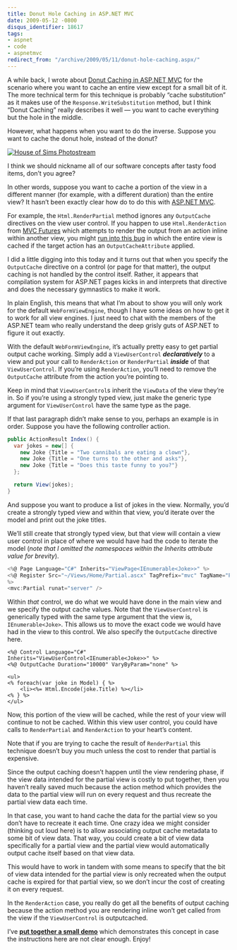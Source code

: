 ```yaml
---
title: Donut Hole Caching in ASP.NET MVC
date: 2009-05-12 -0800
disqus_identifier: 18617
tags:
- aspnet
- code
- aspnetmvc
redirect_from: "/archive/2009/05/11/donut-hole-caching.aspx/"
---
```


A while back, I wrote about [Donut Caching in ASP.NET
MVC](https://haacked.com/archive/2008/11/05/donut-caching-in-asp.net-mvc.aspx "Donut Caching")
for the scenario where you want to cache an entire view except for a
small bit of it. The more technical term for this technique is probably
“cache substitution” as it makes use of the `Response.WriteSubstitution`
method, but I think “Donut Caching” really describes it well — you want
to cache everything but the hole in the middle.

However, what happens when you want to do the inverse. Suppose you want
to cache the donut hole, instead of the donut?

[![House of Sims
Photostream](https://haacked.com/images/haacked_com/WindowsLiveWriter/PartialCachinginASP.NETMVC_131B3/2534011147_283339d6c1_3.jpg "House of Sims Photostream")](http://www.flickr.com/photos/houseofsims/2534011147/ "Creative Commons By Attribution")

I think we should nickname all of our software concepts after tasty food
items, don’t you agree?

In other words, suppose you want to cache a portion of the view in a
different manner (for example, with a different duration) than the
entire view? It hasn’t been exactly clear how do to do this with
[ASP.NET MVC](http://asp.net/mvc "ASP.NET Website").

For example, the `Html.RenderPartial` method ignores any `OutputCache`
directives on the view user control. If you happen to use
`Html.RenderAction` from [MVC
Futures](http://aspnet.codeplex.com/Release/ProjectReleases.aspx?ReleaseId=24471 "MVC Futures")
which attempts to render the output from an action inline within another
view, you might [run into this
bug](http://stackoverflow.com/questions/606962/outputcache-and-renderaction-cache-whole-page "RenderAction caches whole page")
in which the entire view is cached if the target action has an
`OutputCacheAttribute` applied.

I did a little digging into this today and it turns out that when you
specify the `OutputCache` directive on a control (or page for that
matter), the output caching is not handled by the control itself.
Rather, it appears that compilation system for ASP.NET pages kicks in
and interprets that directive and does the necessary gymnastics to make
it work.

In plain English, this means that what I’m about to show you will only
work for the default `WebFormViewEngine`, though I have some ideas on
how to get it to work for all view engines. I just need to chat with the
members of the ASP.NET team who really understand the deep grisly guts
of ASP.NET to figure it out exactly.

With the default `WebFormViewEngine`, it’s actually pretty easy to get
partial output cache working. Simply add a `ViewUserControl`
***declaratively*** to a view and put your call to `RenderAction` or
`RenderPartial` ***inside*** of that `ViewUserControl`. If you’re using
`RenderAction`, you’ll need to remove the `OutputCache` attribute from
the action you’re pointing to.

Keep in mind that `ViewUserControl`s inherit the `ViewData` of the view
they’re in. So if you’re using a strongly typed view, just make the
generic type argument for `ViewUserControl` have the same type as the
page.

If that last paragraph didn’t make sense to you, perhaps an example is
in order. Suppose you have the following controller action.

```csharp
public ActionResult Index() {
  var jokes = new[] { 
    new Joke {Title = "Two cannibals are eating a clown"},
    new Joke {Title = "One turns to the other and asks"},
    new Joke {Title = "Does this taste funny to you?"}
  };

  return View(jokes);
}
```

And suppose you want to produce a list of jokes in the view. Normally,
you’d create a strongly typed view and within that view, you’d iterate
over the model and print out the joke titles.

We’ll still create that strongly typed view, but that view will contain
a view user control in place of where we would have had the code to
iterate the model (*note that I omitted the namespaces within the
Inherits attribute value for brevity*).

```csharp
<%@ Page Language="C#" Inherits="ViewPage<IEnumerable<Joke>>" %>
<%@ Register Src="~/Views/Home/Partial.ascx" TagPrefix="mvc" TagName="Partial" 
%>
<mvc:Partial runat="server" />
```

Within *that* control, we do what we would have done in the main view
and we specify the output cache values. Note that the `ViewUserControl`
is generically typed with the same type argument that the view is,
`IEnumerable<Joke>`. This allows us to move the exact code we would have
had in the view to this control. We also specify the `OutputCache`
directive here.

```aspx-cs
<%@ Control Language="C#" Inherits="ViewUserControl<IEnumerable<Joke>>" %>
<%@ OutputCache Duration="10000" VaryByParam="none" %>

<ul>
<% foreach(var joke in Model) { %>
    <li><%= Html.Encode(joke.Title) %></li>
<% } %>
</ul>
```

Now, this portion of the view will be cached, while the rest of your
view will continue to not be cached. Within this view user control, you
could have calls to `RenderPartial` and `RenderAction` to your heart’s
content.

Note that if you are trying to cache the result of `RenderPartial` this
technique doesn’t buy you much unless the cost to render that partial is
expensive.

Since the output caching doesn’t happen until the view rendering phase,
if the view data intended for the partial view is costly to put
together, then you haven’t really saved much because the action method
which provides the data to the partial view will run on every request
and thus recreate the partial view data each time.

In that case, you want to hand cache the data for the partial view so
you don’t have to recreate it each time. One crazy idea we might
consider (thinking out loud here) is to allow associating output cache
metadata to some bit of view data. That way, you could create a bit of
view data specifically for a partial view and the partial view would
automatically output cache itself based on that view data.

This would have to work in tandem with some means to specify that the
bit of view data intended for the partial view is only recreated when
the output cache is expired for that partial view, so we don’t incur the
cost of creating it on every request.

In the `RenderAction` case, you really do get all the benefits of output
caching because the action method you are rendering inline won’t get
called from the view if the `ViewUserControl` is outputcached.

I’ve **[put together a small
demo](http://code.haacked.com/mvc-2/DonutHoleCaching.zip "Partial Cache Demo")**
which demonstrates this concept in case the instructions here are not
clear enough. Enjoy!

